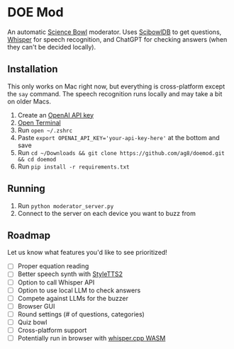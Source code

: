# DOE Mod

An automatic [Science Bowl](https://science.osti.gov/wdts/nsb) moderator. Uses [ScibowlDB](https://scibowldb.com) to get questions, [Whisper](https://github.com/openai/whisper) for speech recognition, and ChatGPT for checking answers (when they can't be decided locally).

## Installation

This only works on Mac right now, but everything is cross-platform except the `say` command. The speech recognition runs locally and may take a bit on older Macs.

1. Create an [OpenAI API key](https://platform.openai.com/account/api-keys)
2. [Open Terminal](ssh://)
3. Run `open ~/.zshrc`
4. Paste `export OPENAI_API_KEY='your-api-key-here'` at the bottom and save
5. Run `cd ~/Downloads && git clone https://github.com/ag8/doemod.git && cd doemod`
6. Run `pip install -r requirements.txt`

## Running

1. Run `python moderator_server.py`
2. Connect to the server on each device you want to buzz from

## Roadmap

Let us know what features you'd like to see prioritized!

- [ ] Proper equation reading
- [ ] Better speech synth with [StyleTTS2](https://github.com/yl4579/StyleTTS2)
- [ ] Option to call Whisper API
- [ ] Option to use local LLM to check answers
- [ ] Compete against LLMs for the buzzer
- [ ] Browser GUI
- [ ] Round settings (# of questions, categories)
- [ ] Quiz bowl
- [ ] Cross-platform support
- [ ] Potentially run in browser with [whisper.cpp WASM](https://whisper.ggerganov.com/)
